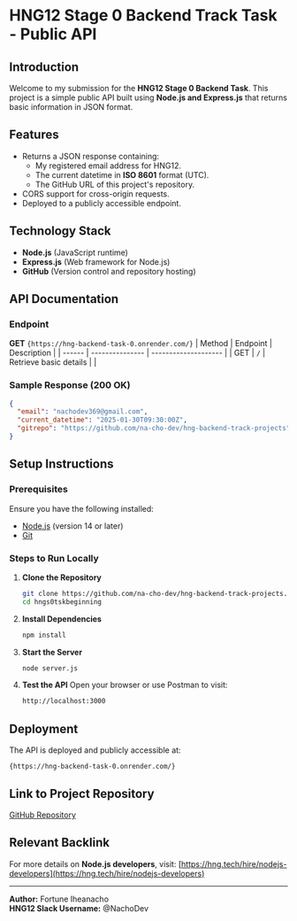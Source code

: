 # HNG12 Stage 0 Backend Track Task - Public API

## Introduction

Welcome to my submission for the **HNG12 Stage 0 Backend Task**. This project is a simple public API built using **Node.js and Express.js** that returns basic information in JSON format.

## Features

- Returns a JSON response containing:
  - My registered email address for HNG12.
  - The current datetime in **ISO 8601** format (UTC).
  - The GitHub URL of this project's repository.
- CORS support for cross-origin requests.
- Deployed to a publicly accessible endpoint.

## Technology Stack

- **Node.js** (JavaScript runtime)
- **Express.js** (Web framework for Node.js)
- **GitHub** (Version control and repository hosting)

## API Documentation

### Endpoint

**GET** `{https://hng-backend-task-0.onrender.com/}`
| Method    | Endpoint        | Description          |
| ------    | --------------- | -------------------- |
| GET       | `/`              | Retrieve basic details |
|

### Sample Response (200 OK)

```json
{
  "email": "nachodev369@gmail.com",
  "current_datetime": "2025-01-30T09:30:00Z",
  "gitrepo": "https://github.com/na-cho-dev/hng-backend-track-projects"
}
```

## Setup Instructions

### Prerequisites

Ensure you have the following installed:

- [Node.js](https://nodejs.org/) (version 14 or later)
- [Git](https://git-scm.com/)

### Steps to Run Locally

1. **Clone the Repository**
   ```sh
   git clone https://github.com/na-cho-dev/hng-backend-track-projects.git
   cd hngs0tskbeginning
   ```
2. **Install Dependencies**
   ```sh
   npm install
   ```
3. **Start the Server**
   ```sh
   node server.js
   ```
4. **Test the API**
   Open your browser or use Postman to visit:
   ```sh
   http://localhost:3000
   ```

## Deployment

The API is deployed and publicly accessible at:

```
{https://hng-backend-task-0.onrender.com/}
```

## Link to Project Repository

[GitHub Repository](https://github.com/na-cho-dev/hng-backend-track-projects)

## Relevant Backlink

For more details on **Node.js developers**, visit:
[https://hng.tech/hire/nodejs-developers](https://hng.tech/hire/nodejs-developers)

---

**Author:** Fortune Iheanacho  
**HNG12 Slack Username:** @NachoDev
